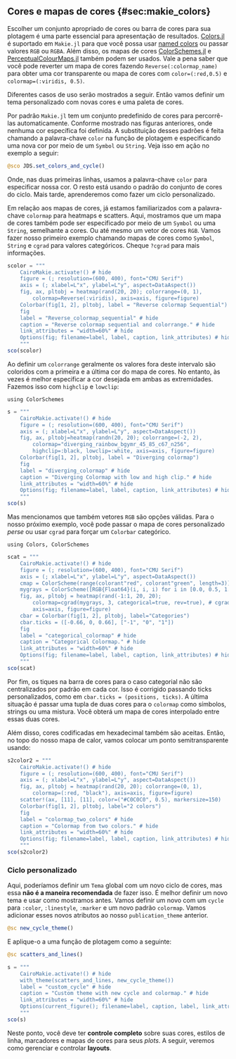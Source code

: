 ## Cores e mapas de cores {#sec:makie_colors}

Escolher um conjunto apropriado de cores ou barra de cores para sua plotagem é uma parte essencial para apresentação de resultados.
[Colors.jl](https://github.com/JuliaGraphics/Colors.jl) é suportado em `Makie.jl`
para que você possa usar [named colors](https://juliagraphics.github.io/Colors.jl/latest/namedcolors/) ou passar valores `RGB` ou `RGBA`.
Além disso, os mapas de cores [ColorSchemes.jl](https://github.com/JuliaGraphics/ColorSchemes.jl) e [PerceptualColourMaps.jl](https://github.com/peterkovesi/PerceptualColourMaps.jl) também podem ser usados.
Vale a pena saber que você pode reverter um mapa de cores fazendo `Reverse(:colormap_name)`
para obter uma cor transparente ou mapa de cores com `color=(:red,0.5)` e `colormap=(:viridis, 0.5)`.

Diferentes casos de uso serão mostrados a seguir. Então vamos definir um tema personalizado com novas cores e uma paleta de cores.

Por padrão `Makie.jl` tem um conjunto predefinido de cores para percorrê-las automaticamente.
Conforme mostrado nas figuras anteriores, onde nenhuma cor específica foi definida.
A substituição desses padrões é feita chamando a palavra-chave `color` na função de plotagem e especificando uma nova cor por meio de um `Symbol` ou `String`.
Veja isso em ação no exemplo a seguir:

```jl
@sco JDS.set_colors_and_cycle()
```

Onde, nas duas primeiras linhas, usamos a palavra-chave `color` para especificar nossa cor.
O resto está usando o padrão do conjunto de cores do ciclo.
Mais tarde, aprenderemos como fazer um ciclo personalizado.

Em relação aos mapas de cores, já estamos familiarizados com a palavra-chave `colormap` para heatmaps e scatters.
Aqui, mostramos que um mapa de cores também pode ser especificado por meio de um `Symbol` ou uma `String`, semelhante a cores.
Ou até mesmo um vetor de cores `RGB`.
Vamos fazer nosso primeiro exemplo chamando mapas de cores como `Symbol`, `String` e `cgrad` para valores categóricos.
Cheque `?cgrad` para mais informações.

```jl
scolor = """
    CairoMakie.activate!() # hide
    figure = (; resolution=(600, 400), font="CMU Serif")
    axis = (; xlabel=L"x", ylabel=L"y", aspect=DataAspect())
    fig, ax, pltobj = heatmap(rand(20, 20); colorrange=(0, 1),
        colormap=Reverse(:viridis), axis=axis, figure=figure)
    Colorbar(fig[1, 2], pltobj, label = "Reverse colormap Sequential")
    fig
    label = "Reverse_colormap_sequential" # hide
    caption = "Reverse colormap sequential and colorrange." # hide
    link_attributes = "width=60%" # hide
    Options(fig; filename=label, label, caption, link_attributes) # hide
    """
sco(scolor)
```

Ao definir um `colorrange` geralmente os valores fora deste intervalo são coloridos com a primeira e a última cor do mapa de cores.
No entanto, às vezes é melhor especificar a cor desejada em ambas as extremidades. Fazemos isso com `highclip` e `lowclip`:

```
using ColorSchemes
```

```jl
s = """
    CairoMakie.activate!() # hide
    figure = (; resolution=(600, 400), font="CMU Serif")
    axis = (; xlabel=L"x", ylabel=L"y", aspect=DataAspect())
    fig, ax, pltobj=heatmap(randn(20, 20); colorrange=(-2, 2),
        colormap="diverging_rainbow_bgymr_45_85_c67_n256",
        highclip=:black, lowclip=:white, axis=axis, figure=figure)
    Colorbar(fig[1, 2], pltobj, label = "Diverging colormap")
    fig
    label = "diverging_colormap" # hide
    caption = "Diverging Colormap with low and high clip." # hide
    link_attributes = "width=60%" # hide
    Options(fig; filename=label, label, caption, link_attributes) # hide
    """
sco(s)
```

Mas mencionamos que também vetores `RGB` são opções válidas.
Para o nosso próximo exemplo, você pode passar o mapa de cores personalizado _perse_ ou usar `cgrad` para forçar um `Colorbar` categórico.

```
using Colors, ColorSchemes
```

```jl
scat = """
    CairoMakie.activate!() # hide
    figure = (; resolution=(600, 400), font="CMU Serif")
    axis = (; xlabel=L"x", ylabel=L"y", aspect=DataAspect())
    cmap = ColorScheme(range(colorant"red", colorant"green", length=3))
    mygrays = ColorScheme([RGB{Float64}(i, i, i) for i in [0.0, 0.5, 1.0]])
    fig, ax, pltobj = heatmap(rand(-1:1, 20, 20);
        colormap=cgrad(mygrays, 3, categorical=true, rev=true), # cgrad and Symbol, mygrays,
        axis=axis, figure=figure)
    cbar = Colorbar(fig[1, 2], pltobj, label="Categories")
    cbar.ticks = ([-0.66, 0, 0.66], ["-1", "0", "1"])
    fig
    label = "categorical_colormap" # hide
    caption = "Categorical Colormap." # hide
    link_attributes = "width=60%" # hide
    Options(fig; filename=label, label, caption, link_attributes) # hide
    """
sco(scat)
```

Por fim, os tiques na barra de cores para o caso categorial não são centralizados por padrão em cada cor.
Isso é corrigido passando ticks personalizados, como em `cbar.ticks = (positions, ticks)`.
A última situação é passar uma tupla de duas cores para o `colormap` como símbolos, strings ou uma mistura.
Você obterá um mapa de cores interpolado entre essas duas cores.

Além disso, cores codificadas em hexadecimal também são aceitas. Então, no topo do nosso mapa de calor, vamos colocar um ponto semitransparente usando:

```jl
s2color2 = """
    CairoMakie.activate!() # hide
    figure = (; resolution=(600, 400), font="CMU Serif")
    axis = (; xlabel=L"x", ylabel=L"y", aspect=DataAspect())
    fig, ax, pltobj = heatmap(rand(20, 20); colorrange=(0, 1),
        colormap=(:red, "black"), axis=axis, figure=figure)
    scatter!(ax, [11], [11], color=("#C0C0C0", 0.5), markersize=150)
    Colorbar(fig[1, 2], pltobj, label="2 colors")
    fig
    label = "colormap_two_colors" # hide
    caption = "Colormap from two colors." # hide
    link_attributes = "width=60%" # hide
    Options(fig; filename=label, label, caption, link_attributes) # hide
    """
sco(s2color2)
```

### Ciclo personalizado

Aqui, poderíamos definir um `Tema` global com um novo ciclo de cores, mas essa **não é a maneira recomendada** de fazer isso.
É melhor definir um novo tema e usar como mostramos antes.
Vamos definir um novo com um `cycle` para `:color`, `:linestyle`, `:marker` e um novo padrão `colormap`.
Vamos adicionar esses novos atributos ao nosso `publication_theme` anterior.

```jl
@sc new_cycle_theme()
```

E aplique-o a uma função de plotagem como a seguinte:

```jl
@sc scatters_and_lines()
```

```jl
s = """
    CairoMakie.activate!() # hide
    with_theme(scatters_and_lines, new_cycle_theme())
    label = "custom_cycle" # hide
    caption = "Custom theme with new cycle and colormap." # hide
    link_attributes = "width=60%" # hide
    Options(current_figure(); filename=label, caption, label, link_attributes) # hide
    """
sco(s)
```

Neste ponto, você deve ter **controle completo** sobre suas cores, estilos de linha, marcadores e mapas de cores para seus _plots_.
A seguir, veremos como gerenciar e controlar **layouts**.
